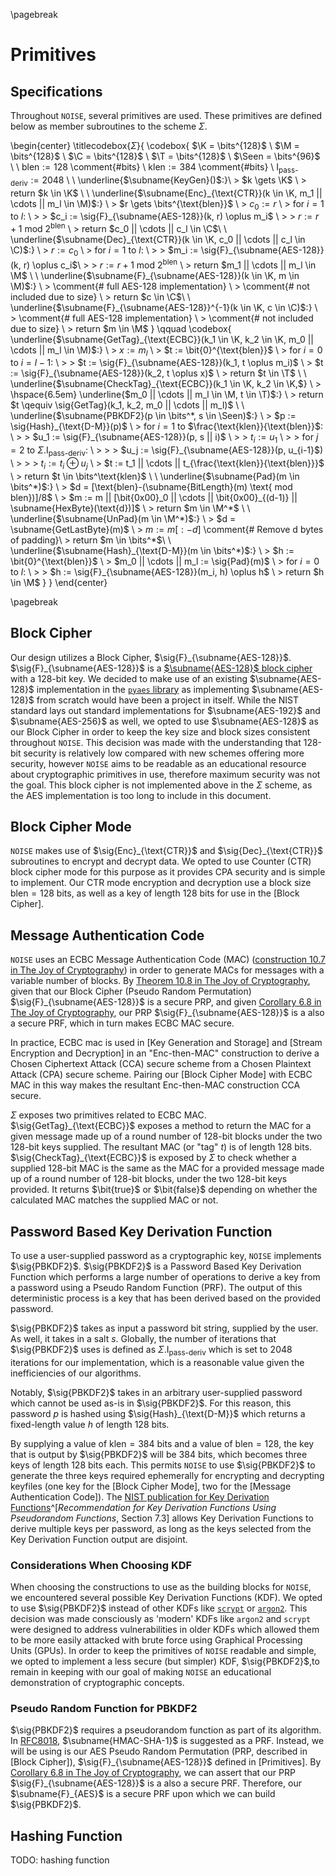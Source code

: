 \pagebreak

# Primitives

## Specifications

Throughout `NOISE`, several primitives are used. These primitives are defined below as member subroutines to the scheme $\Sigma$.

\begin{center}
  \titlecodebox{$\Sigma$}{
    \codebox{
      $\K = \bits^{128}$ \\
      $\M = \bits^{128}$ \\
      $\C = \bits^{128}$ \\
      $\T = \bits^{128}$ \\
      $\Seen = \bits^{96}$ \\
      \\
      $\text{blen} := 128$ \comment{\#bits} \\
      $\text{klen} := 384$ \comment{\#bits} \\
      $\text{I}_{\text{pass-deriv}} := 2048$ \\
      \\
      \underline{$\subname{KeyGen}()$:}\\
      \> $k \gets \K$ \\
      \> return $k \in \K$ \\
      \\
      \underline{$\subname{Enc}_{\text{CTR}}(k \in \K, m_1 || \cdots || m_l \in \M)$:} \\
      \> $r \gets \bits^{\text{blen}}$ \\
      \> $c_0 := r$ \\
      \> for $i = 1$ to $l$: \\
      \> \> $c_i := \sig{F}_{\subname{AES-128}}(k, r) \oplus m_i$ \\
      \> \> $r := r + 1 \text{ mod } 2^{\text{blen}}$ \\
      \> return $c_0 || \cdots || c_l \in \C$\\
      \\
      \underline{$\subname{Dec}_{\text{CTR}}(k \in \K, c_0 || \cdots || c_l \in \C)$:} \\
      \> $r := c_0$ \\
      \> for $i = 1$ to $l$: \\
      \> \> $m_i := \sig{F}_{\subname{AES-128}}(k, r) \oplus c_i$\\
      \> \> $r := r + 1 \text{ mod } 2^{\text{blen}}$ \\
      \> return $m_1 || \cdots || m_l \in \M$ \\
      \\
      \underline{$\subname{F}_{\subname{AES-128}}(k \in \K, m \in \M)$:} \\
      \> \comment{\# full AES-128 implementation} \\
      \> \comment{\# not included due to size} \\
      \> return $c \in \C$\\
      \\
      \underline{$\subname{F}_{\subname{AES-128}}^{-1}(k \in \K, c \in \C)$:} \\
      \> \comment{\# full AES-128 implementation} \\
      \> \comment{\# not included due to size} \\
      \> return $m \in \M$
    }
    \qquad
    \codebox{
      \underline{$\subname{GetTag}_{\text{ECBC}}(k_1 \in \K, k_2 \in \K, m_0 || \cdots || m_l \in \M)$:} \\
      \> $x := m_l$ \\
      \> $t := \bit{0}^{\text{blen}}$ \\
      \> for $i=0$ to $i = l-1$: \\
      \> \> $t := \sig{F}_{\subname{AES-128}}(k_1, t \oplus m_i)$ \\
      \> $t := \sig{F}_{\subname{AES-128}}(k_2, t \oplus x)$ \\
      \> return $t \in \T$ \\
      \\
      \underline{$\subname{CheckTag}_{\text{ECBC}}(k_1 \in \K, k_2 \in \K,$} \\
      \> \hspace{6.5em} \underline{$m_0 || \cdots || m_l \in \M, t \in \T)$:} \\
      \> return $t \qequiv \sig{GetTag}(k_1, k_2, m_0 || \cdots || m_l)$ \\
      \\
      \underline{$\subname{PBKDF2}(p \in \bits^*, s \in \Seen)$:} \\
      \> $p := \sig{Hash}_{\text{D-M}}(p)$ \\
      \> for $i = 1$ to $\frac{\text{klen}}{\text{blen}}$: \\
      \> \> $u_1 := \sig{F}_{\subname{AES-128}}(p, s || i)$ \\
      \> \> $t_i := u_1$ \\
      \> \> for $j = 2$ to $\Sigma.\text{I}_{\text{pass-deriv}}$: \\
      \> \> \> $u_j := \sig{F}_{\subname{AES-128}}(p, u_{i-1}$) \\
      \> \> \> $t_i := t_i \oplus u_j$ \\
      \> $t := t_1 || \cdots || t_{\frac{\text{klen}}{\text{blen}}}$ \\
      \> return $t \in \bits^\text{klen}$ \\
      \\
      \underline{$\subname{Pad}(m \in \bits^*)$:} \\
      \> $d = [\text{blen}-(\subname{BitLength}(m) \text{ mod blen})]/8$ \\
      \> $m := m || [\bit{0x00}_0 || \cdots || \bit{0x00}_{(d-1)} || \subname{HexByte}(\text{d})]$ \\
      \> return $m \in \M^*$ \\
      \\
      \underline{$\subname{UnPad}(m \in \M^*)$:} \\
      \> $d = \subname{GetLastByte}(m)$ \\
      \> $m := m[:-d]$ \comment{\# Remove d bytes of padding}\\
      \> return $m \in \bits^*$\\
      \\
      \underline{$\subname{Hash}_{\text{D-M}}(m \in \bits^*)$:} \\
      \> $h := \bit{0}^{\text{blen}}$ \\
      \> $m_0 || \cdots || m_l := \sig{Pad}(m)$ \\
      \> for $i=0$ to $l$: \\
      \> \> $h := \sig{F}_{\subname{AES-128}}(m_i, h) \oplus h$ \\
      \> return $h \in \M$
    }
  }
\end{center}

\pagebreak

## Block Cipher

Our design utilizes a Block Cipher, $\sig{F}_{\subname{AES-128}}$. $\sig{F}_{\subname{AES-128}}$ is a [$\subname{AES-128}$ block cipher](https://nvlpubs.nist.gov/nistpubs/FIPS/NIST.FIPS.197.pdf) with a 128-bit key. We decided to make use of an existing $\subname{AES-128}$ implementation in the [`pyaes` library](https://github.com/ricmoo/pyaes#aes-block-cipher) as implementing $\subname{AES-128}$ from scratch would have been a project in itself. While the NIST standard lays out standard implementations for $\subname{AES-192}$ and $\subname{AES-256}$ as well, we opted to use $\subname{AES-128}$ as our Block Cipher in order to keep the key size and block sizes consistent throughout `NOISE`. This decision was made with the understanding that 128-bit security is relatively low compared with new schemes offering more security, however `NOISE` aims to be readable as an educational resource about cryptographic primitives in use, therefore maximum security was not the goal. This block cipher is not implemented above in the $\Sigma$ scheme, as the AES implementation is too long to include in this document.

## Block Cipher Mode

`NOISE` makes use of $\sig{Enc}_{\text{CTR}}$ and $\sig{Dec}_{\text{CTR}}$ subroutines to encrypt and decrypt data. We opted to use Counter (CTR) block cipher mode for this purpose as it provides CPA security and is simple to implement. Our CTR mode encryption and decryption use a block size $\text{blen} = 128$ bits, as well as a key of length 128 bits for use in the [Block Cipher].

## Message Authentication Code

`NOISE` uses an ECBC Message Authentication Code (MAC) ([construction 10.7 in The Joy of Cryptography](https://joyofcryptography.com/pdf/book.pdf)) in order to generate MACs for messages with a variable number of blocks. By [Theorem 10.8 in The Joy of Cryptography](https://joyofcryptography.com/pdf/book.pdf), given that our Block Cipher (Pseudo Random Permutation) $\sig{F}_{\subname{AES-128}}$ is a secure PRP, and given [Corollary 6.8 in The Joy of Cryptography](https://joyofcryptography.com/pdf/book.pdf#theorem.464), our PRP $\sig{F}_{\subname{AES-128}}$ is a also a secure PRF, which in turn makes ECBC MAC secure.

In practice, ECBC mac is used in [Key Generation and Storage] and [Stream Encryption and Decryption] in an "Enc-then-MAC" construction to derive a Chosen Ciphertext Attack (CCA) secure scheme from a Chosen Plaintext Attack (CPA) secure scheme. Pairing our [Block Cipher Mode] with ECBC MAC in this way makes the resultant Enc-then-MAC construction CCA secure.

$\Sigma$ exposes two primitives related to ECBC MAC. $\sig{GetTag}_{\text{ECBC}}$ exposes a method to return the MAC for a given message made up of a round number of 128-bit blocks under the two 128-bit keys supplied. The resultant MAC (or "tag" $t$) is of length 128 bits. $\sig{CheckTag}_{\text{ECBC}}$ is exposed by $\Sigma$ to check whether a supplied 128-bit MAC is the same as the MAC for a provided message made up of a round number of 128-bit blocks, under the two 128-bit keys provided. It returns $\bit{true}$ or $\bit{false}$ depending on whether the calculated MAC matches the supplied MAC or not.

## Password Based Key Derivation Function

To use a user-supplied password as a cryptographic key, `NOISE` implements $\sig{PBKDF2}$. $\sig{PBKDF2}$ is a Password Based Key Derivation Function which performs a large number of operations to derive a key from a password using a Pseudo Random Function (PRF). The output of this deterministic process is a key that has been derived based on the provided password.

$\sig{PBKDF2}$ takes as input a password bit string, supplied by the user. As well, it takes in a salt $s$. Globally, the number of iterations that $\sig{PBKDF2}$ uses is defined as $\Sigma.\text{I}_{\text{pass-deriv}}$ which is set to $2048$ iterations for our implementation, which is a reasonable value given the inefficiencies of our algorithms.

Notably, $\sig{PBKDF2}$ takes in an arbitrary user-supplied password which cannot be used as-is in $\sig{PBKDF2}$. For this reason, this password $p$ is hashed using $\sig{Hash}_{\text{D-M}}$ which returns a fixed-length value $h$ of length 128 bits.

By supplying a value of $\text{klen} = 384$ bits and a value of $\text{blen} = 128$, the key that is output by $\sig{PBKDF2}$ will be 384 bits, which becomes three keys of length 128 bits each. This permits `NOISE` to use $\sig{PBKDF2}$ to generate the three keys required ephemerally for encrypting and decrypting keyfiles (one key for the [Block Cipher Mode], two for the [Message Authentication Code]). The [NIST publication for Key Derivation Functions](https://nvlpubs.nist.gov/nistpubs/Legacy/SP/nistspecialpublication800-108.pdf)^[*Recommendation for Key Derivation Functions Using Pseudorandom Functions*, Section 7.3] allows Key Derivation Functions to derive multiple keys per password, as long as the keys selected from the Key Derivation Function output are disjoint.

### Considerations When Choosing KDF

When choosing the constructions to use as the building blocks for `NOISE`, we encountered several possible Key Derivation Functions (KDF). We opted to use $\sig{PBKDF2}$ instead of other KDFs like [`scrypt`](https://www.tarsnap.com/scrypt.html) or [`argon2`](https://github.com/P-H-C/phc-winner-argon2#argon2). This decision was made consciously as 'modern' KDFs like `argon2` and `scrypt` were designed to address vulnerabilities in older KDFs which allowed them to be more easily attacked with brute force using Graphical Processing Units (GPUs). In order to keep the primitives of `NOISE` readable and simple, we opted to implement a less secure (but simpler) KDF, $\sig{PBKDF2}$,to remain in keeping with our goal of making `NOISE` an educational demonstration of cryptographic concepts.

### Pseudo Random Function for PBKDF2

$\sig{PBKDF2}$ requires a pseudorandom function as part of its algorithm. In [RFC8018](https://datatracker.ietf.org/doc/html/rfc8018#section-5.2), $\subname{HMAC-SHA-1}$ is suggested as a PRF. Instead, we will be using is our AES Pseudo Random Permutation (PRP, described in [Block Cipher]), $\sig{F}_{\subname{AES-128}}$ defined in [Primitives]. By [Corollary 6.8 in The Joy of Cryptography](https://joyofcryptography.com/pdf/book.pdf#theorem.464), we can assert that our PRP $\sig{F}_{\subname{AES-128}}$ is a also a secure PRF. Therefore, our $\subname{F}_{AES}$ is a secure PRF upon which we can build $\sig{PBKDF2}$.

## Hashing Function

TODO: hashing function
